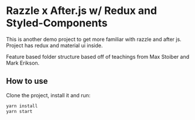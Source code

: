 # Razzle x After.js w/ Redux and Styled-Components

This is another demo project to get more familiar with razzle and after js. Project has redux and material ui inside.

Feature based folder structure based off of teachings from Max Stoiber and Mark Erikson.

## How to use
Clone the project, install it and run:

```bash
yarn install
yarn start
```

